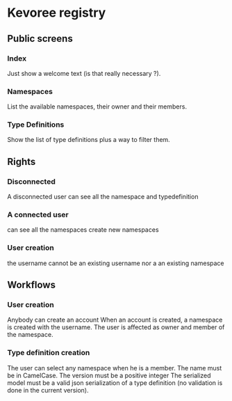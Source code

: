 # Kevoree registry

## Public screens
### Index
Just show a welcome text (is that really necessary ?).
### Namespaces
List the available namespaces, their owner and their members.
### Type Definitions
Show the list of type definitions plus a way to filter them.


## Rights
### Disconnected
A disconnected user can see all the namespace and typedefinition

### A connected user
can see all the namespaces
create new namespaces

### User creation
the username cannot be an existing username nor a an existing namespace

## Workflows
### User creation
Anybody can create an account
When an account is created, a namespace is created with the username. The user is affected as owner and member of the namespace.

### Type definition creation
The user can select any namespace when he is a member.
The name must be in CamelCase.
The version must be a positive integer
The serialized model must be a valid json serialization of a type definition (no validation is done in the current version).